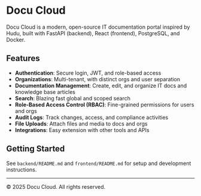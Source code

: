 # Docu Cloud

Docu Cloud is a modern, open-source IT documentation portal inspired by Hudu, built with FastAPI (backend), React (frontend), PostgreSQL, and Docker.

## Features

- **Authentication**: Secure login, JWT, and role-based access
- **Organizations**: Multi-tenant, with distinct orgs and user separation
- **Documentation Management**: Create, edit, and organize IT docs and knowledge base articles
- **Search**: Blazing fast global and scoped search
- **Role-Based Access Control (RBAC)**: Fine-grained permissions for users and orgs
- **Audit Logs**: Track changes, access, and compliance activities
- **File Uploads**: Attach files and media to docs and orgs
- **Integrations**: Easy extension with other tools and APIs

## Getting Started

See `backend/README.md` and `frontend/README.md` for setup and development instructions.

---
© 2025 Docu Cloud. All rights reserved.
